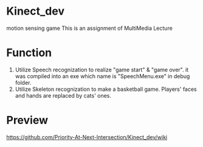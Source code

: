 # Kinect_dev
motion sensing game
This is an assignment of MultiMedia Lecture
# Function
1. Utilize Speech recognization to realize "game start" & "game over". it was compiled into an exe which name is "SpeechMenu.exe" in debug folder.
2. Utilize Skeleton recognization to make a basketball game. Players' faces and hands are replaced by cats' ones.
# Preview
https://github.com/Priority-At-Next-Intersection/Kinect_dev/wiki
